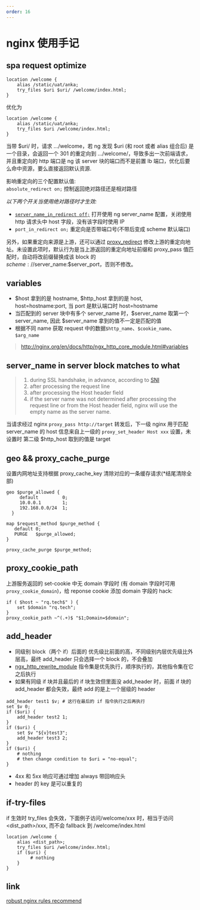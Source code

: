 ```yaml
---
order: 16
---
```


# nginx 使用手记

## spa request optimize

```nginx
location /welcome {
    alias /static/uat/anka;
    try_files $uri $uri/ /welcome/index.html;
}
```

优化为

```nginx
location /welcome {
    alias /static/uat/anka;
    try_files $uri /welcome/index.html;
}
```

当带 $uri/ 时，请求 .../welcome，若 ng 发现 $uri (和 root 或者 alias 组合后) 是一个目录，会返回一个 301 的重定向到 .../welcome/，导致多出一次前端请求，并且重定向的 http 端口是 ng 该 server 块的端口而不是前置 lb 端口，优化后要么命中资源，要么直接返回默认资源.

影响重定向的三个配置默认值:  
`absolute_redirect on;` 控制返回绝对路径还是相对路径

_以下两个开关当使用绝对路径时才生效:_

- [`server_name_in_redirect off;`](http://nginx.org/en/docs/http/ngx_http_core_module.html#server_name_in_redirect) 打开使用 ng server_name 配置，关闭使用 http 请求头中 host 字段，没有该字段时使用 IP
- `port_in_redirect on;` 重定向是否带端口号(不带后变成 scheme 默认端口)

另外，如果重定向来源是上游，还可以通过 [proxy_redirect](https://nginx.org/en/docs/http/ngx_http_proxy_module.html#proxy_redirect) 修改上游的重定向地址。未设置此项时，默认行为是当上游返回的重定向地址前缀和 proxy_pass 值匹配时，自动将改前缀替换成该 block 的 $scheme://$server_name:$server_port，否则不修改。

## variables

- $host 拿到的是 hostname, $http_host 拿到的是 host, host=hostname:port, 当 port 是默认端口时 host=hostname
- 当匹配到的 server 块中有多个 server_name 时，$server_name 取第一个 server_name, 因此 $server_name 拿到的值不一定是匹配的值
- 根据不同 name 获取 request 中的数据`$http_name`、`$cookie_name`、`$arg_name`

> http://nginx.org/en/docs/http/ngx_http_core_module.html#variables

## server_name in server block matches to what

> 1. during SSL handshake, in advance, according to [SNI](http://nginx.org/en/docs/http/configuring_https_servers.html#sni)
> 2. after processing the request line
> 3. after processing the Host header field
> 4. if the server name was not determined after processing the request line or from the Host header field, nginx will use the empty name as the server name.

当请求经过 nginx `proxy_pass http://target` 转发后，下一级 nginx 用于匹配 server_name 的 host 信息来自上一级的 `proxy_set_header Host xxx` 设置，未设置时 第二级 $http_host 取到的值是 target

## geo && proxy_cache_purge

设置内网地址支持根据 proxy_cache_key 清除对应的一条缓存请求(\*结尾清除全部)

```nginx
geo $purge_allowed {
     default         0;
     10.0.0.1        1;
     192.168.0.0/24  1;
  }

map $request_method $purge_method {
   default 0;
   PURGE   $purge_allowed;
}

proxy_cache_purge $purge_method;
```

## proxy_cookie_path

上游服务返回的 set-cookie 中无 domain 字段时 (有 domain 字段时可用 `proxy_cookie_domain`)，给 reponse cookie 添加 domain 字段的 hack:

```nginx
if ( $host ~ "rq.tech$" ) {
    set $domain "rq.tech";
}
proxy_cookie_path ~^(.+)$ "$1;Domain=$domain";
```

## add_header

- 同级别 block（两个 if）后面的 优先级比前面的高，不同级别内层优先级比外层高，最终 add_header 只会选择一个 block 的，不会叠加
- [ngx_http_rewrite_module](http://nginx.org/en/docs/http/ngx_http_rewrite_module.html#directives]) 指令集是优先执行，顺序执行的，其他指令集在它之后执行
- 如果有同级 if 块并且最后的 if 块生效但里面没 add_header 时，前面 if 块的 add_header 都会失效，最终 add 的是上一个层级的 header

```nginx
add_header test1 $v; # 这行在最后的 if 指令执行之后再执行
set $v 0;
if ($uri) {
    add_header test2 1;
}
if ($uri) {
    set $v "${v}test3";
    add_header test3 2;
}
if ($uri) {
    # nothing
    # then change condition to $uri = "no-equal";
}
```

- 4xx 和 5xx 响应可通过增加 always 带回响应头
- header 的 key 是可以重复的

## if-try-files

if 生效时 try_files 会失效，下面例子访问/welcome/xxx 时，相当于访问<dist_path>/xxx, 而不会 fallback 到 /welcome/index.html

```nginx
location /welcome {
    alias <dist_path>;
    try_files $uri /welcome/index.html;
    if ($uri) {
         # nothing
    }
}
```

## link

[robust nginx rules recommend](https://github.com/anson09/ng)
